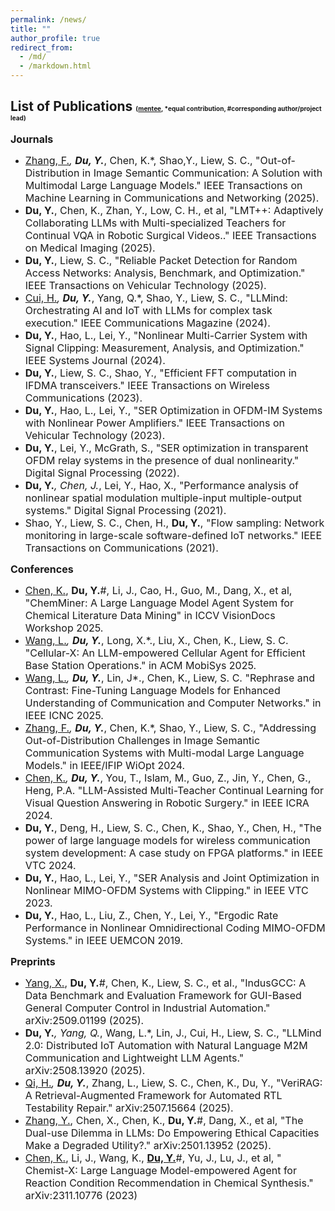 ```yaml
---
permalink: /news/
title: ""
author_profile: true
redirect_from: 
  - /md/
  - /markdown.html
---
```


List of Publications <font size=3></font><font size=1>(<u>mentee</u>, *equal contribution, #corresponding author/project lead)</font>
------
**<font size=3>Journals</font>** <br>
* <font size=3><u>Zhang, F.</u>*, <b>Du, Y.</b>*, Chen, K.*, Shao,Y., Liew, S. C., "Out-of-Distribution in Image Semantic Communication: A Solution with Multimodal Large Language Models." IEEE Transactions on Machine Learning in Communications and Networking (2025).</font>
* <font size=3><b>Du, Y.</b>, Chen, K., Zhan, Y., Low, C. H., et al, "LMT++: Adaptively Collaborating LLMs with Multi-specialized Teachers for Continual VQA in Robotic Surgical Videos.." IEEE Transactions on Medical Imaging (2025).</font>
* <font size=3><b>Du, Y.</b>, Liew, S. C., "Reliable Packet Detection for Random Access Networks: Analysis, Benchmark, and Optimization." IEEE Transactions on Vehicular Technology (2025).</font>
* <font size=3><u>Cui, H.</u>*, <b>Du, Y.</b>*, Yang, Q.*, Shao, Y., Liew, S. C., "LLMind: Orchestrating AI and IoT with LLMs for complex task execution." IEEE Communications Magazine (2024).</font>
* <font size=3><b>Du, Y.</b>, Hao, L., Lei, Y., "Nonlinear Multi-Carrier System with Signal Clipping: Measurement, Analysis, and Optimization." IEEE Systems Journal (2024).</font>
* <font size=3><b>Du, Y.</b>, Liew, S. C., Shao, Y., "Efficient FFT computation in IFDMA transceivers." IEEE Transactions on Wireless Communications (2023).</font>
* <font size=3><b>Du, Y.</b>, Hao, L., Lei, Y., "SER Optimization in OFDM-IM Systems with Nonlinear Power Amplifiers." IEEE Transactions on Vehicular Technology (2023).</font>
* <font size=3><b>Du, Y.</b>, Lei, Y., McGrath, S., "SER optimization in transparent OFDM relay systems in the presence of dual nonlinearity." Digital Signal Processing (2022).</font>
* <font size=3><b>Du, Y.</b>*, Chen, J.*, Lei, Y., Hao, X., "Performance analysis of nonlinear spatial modulation multiple-input multiple-output systems." Digital Signal Processing (2021).</font>
* <font size=3>Shao, Y., Liew, S. C., Chen, H., <b>Du, Y.</b>, "Flow sampling: Network monitoring in large-scale software-defined IoT networks." IEEE Transactions on Communications (2021).</font>

**<font size=3>Conferences</font>**
* <font size=3><u>Chen, K.</u>, <b>Du, Y.</b>#, Li, J., Cao, H., Guo, M., Dang, X., et al, "ChemMiner: A Large Language Model Agent System for Chemical Literature Data Mining" in ICCV VisionDocs Workshop 2025.</font>
* <font size=3><u>Wang, L.</u>*, <b>Du, Y.</b>*, Long, X.*., Liu, X., Chen, K., Liew, S. C. "Cellular-X: An LLM-empowered Cellular Agent for Efficient Base Station Operations." in ACM MobiSys 2025.</font>
* <font size=3><u>Wang, L.</u>*, <b>Du, Y.</b>*, Lin, J*., Chen, K., Liew, S. C. "Rephrase and Contrast: Fine-Tuning Language Models for Enhanced Understanding of Communication and Computer Networks." in IEEE ICNC 2025.</font>
* <font size=3><u>Zhang, F.</u>*, <b>Du, Y.</b>*, Chen, K.*, Shao, Y., Liew, S. C., "Addressing Out-of-Distribution Challenges in Image Semantic Communication Systems with Multi-modal Large Language Models." in IEEE/IFIP WiOpt 2024.</font>
* <font size=3><u>Chen, K.</u>*, <b>Du, Y.</b>*, You, T., Islam, M., Guo, Z., Jin, Y., Chen, G., Heng, P.A. "LLM-Assisted Multi-Teacher Continual Learning for Visual Question Answering in Robotic Surgery." in IEEE ICRA 2024.</font>
* <font size=3><b>Du, Y.</b>, Deng, H., Liew, S. C., Chen, K., Shao, Y., Chen, H., "The power of large language models for wireless communication system development: A case study on FPGA platforms." in IEEE VTC 2024.</font>
* <font size=3><b>Du, Y.</b>, Hao, L., Lei, Y., "SER Analysis and Joint Optimization in Nonlinear MIMO-OFDM Systems with Clipping." in IEEE VTC 2023.</font>
* <font size=3><b>Du, Y.</b>, Hao, L., Liu, Z., Chen, Y., Lei, Y., "Ergodic Rate Performance in Nonlinear Omnidirectional Coding MIMO-OFDM Systems." in IEEE UEMCON 2019.</font>

**<font size=3>Preprints</font>**

* <font size=3><u>Yang, X.</u>, <b>Du, Y.</b>#, Chen, K., Liew, S. C., et al., "IndusGCC: A Data Benchmark and Evaluation Framework for GUI-Based General Computer Control in Industrial Automation." arXiv:2509.01199 (2025).</font>
* <font size=3><b>Du, Y.</b>*, Yang, Q.*, Wang, L.*, Lin, J., Cui, H., Liew, S. C., "LLMind 2.0: Distributed IoT Automation with Natural Language M2M Communication and Lightweight LLM Agents." arXiv:2508.13920 (2025).</font>
* <font size=3><u>Qi, H.</u>*, <b>Du, Y.</b>*, Zhang, L., Liew, S. C., Chen, K., Du, Y., "VeriRAG: A Retrieval-Augmented Framework for Automated RTL Testability Repair." arXiv:2507.15664 (2025).</font>
* <font size=3><u>Zhang, Y.</u>, Chen, X., Chen, K., <b>Du, Y.</b>#, Dang, X., et al, "The Dual-use Dilemma in LLMs: Do Empowering Ethical Capacities Make a Degraded Utility?." arXiv:2501.13952 (2025).</font>
* <font size=3><u>Chen, K.</u>, Li, J., Wang, K., <b><u>Du, Y.</u></b>#, Yu, J., Lu, J., et al, " Chemist-X: Large Language Model-empowered Agent for Reaction Condition Recommendation in Chemical Synthesis." arXiv:2311.10776 (2023)</font>  

